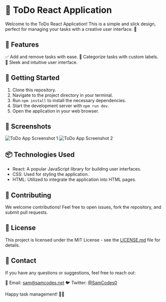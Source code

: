 # 📝 ToDo React Application

Welcome to the ToDo React Application! This is a simple and slick design, perfect for managing your tasks with a creative user interface. 🚀

## 🌟 Features

✅ Add and remove tasks with ease.
📂 Categorize tasks with custom labels.
🌈 Sleek and intuitive user interface.

## 🚀 Getting Started

1. Clone this repository.
2. Navigate to the project directory in your terminal.
3. Run `npm install` to install the necessary dependencies.
4. Start the development server with `npm run dev`.
5. Open the application in your web browser.

## 📸 Screenshots

![ToDo App Screenshot 1](/screenshots/screenshot1.png)
![ToDo App Screenshot 2](/screenshots/screenshot2.png)

## 📦 Technologies Used

- React: A popular JavaScript library for building user interfaces.
- CSS: Used for styling the application.
- HTML: Utilized to integrate the application into HTML pages.

## 🤝 Contributing

We welcome contributions! Feel free to open issues, fork the repository, and submit pull requests.

## 📃 License

This project is licensed under the MIT License - see the [LICENSE.md](LICENSE.md) file for details.

## 📧 Contact

If you have any questions or suggestions, feel free to reach out:

📧 Email: sam@samcodes.net
🐦 Twitter: [@SamCodes0](https://twitter.com/SamCodes0)

Happy task management! 📅✨
